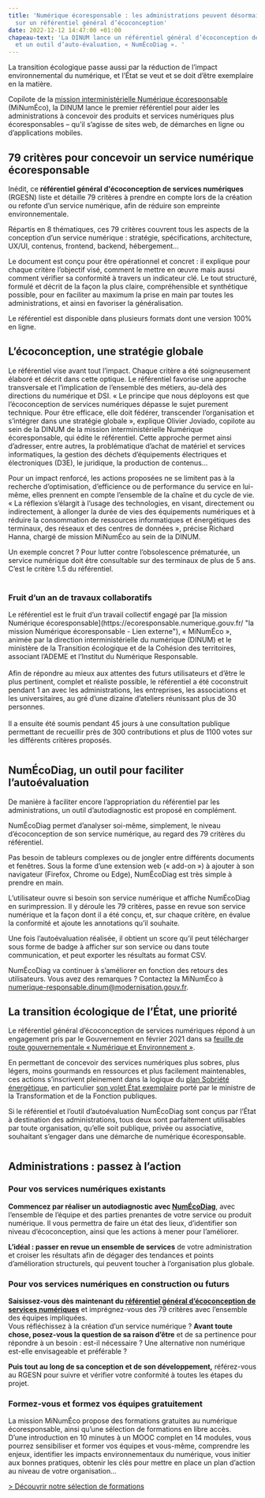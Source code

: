 ```yaml
---
title: 'Numérique écoresponsable : les administrations peuvent désormais s’appuyer
  sur un référentiel général d’écoconception'
date: 2022-12-12 14:47:00 +01:00
chapeau-text: 'La DINUM lance un référentiel général d’écoconception de services numériques
  et un outil d’auto-évaluation, « NumÉcoDiag ». '
---
```


La transition écologique passe aussi par la réduction de l’impact environnemental du numérique, et l’État se veut et se doit d’être exemplaire en la matière.

Copilote de la [mission interministérielle Numérique écoresponsable](https://ecoresponsable.numerique.gouv.fr/ "mission interministérielle Numérique écoresponsable - Lien externe") (MiNumÉco), la DINUM lance le premier référentiel pour aider les administrations à concevoir des produits et services numériques plus écoresponsables – qu’il s’agisse de sites web, de démarches en ligne ou d’applications mobiles.

## 79 critères pour concevoir un service numérique écoresponsable

Inédit, ce **référentiel général d'écoconception de services numériques** (RGESN) liste et détaille 79 critères à prendre en compte lors de la création ou refonte d’un service numérique, afin de réduire son empreinte environnementale.

Répartis en 8 thématiques, ces 79 critères couvrent tous les aspects de la conception d’un service numérique : stratégie, spécifications, architecture, UX/UI, contenus, frontend, backend, hébergement…

Le document est conçu pour être opérationnel et concret : il explique pour chaque critère l’objectif visé, comment le mettre en œuvre mais aussi comment vérifier sa conformité à travers un indicateur clé. Le tout structuré, formulé et décrit de la façon la plus claire, compréhensible et synthétique possible, pour en faciliter au maximum la prise en main par toutes les administrations, et ainsi en favoriser la généralisation.

Le référentiel est disponible dans plusieurs formats dont une version 100% en ligne.

## L’écoconception, une stratégie globale

Le référentiel vise avant tout l’impact. Chaque critère a été soigneusement élaboré et décrit dans cette optique. Le référentiel favorise une approche transversale et l’implication de l’ensemble des métiers, au-delà des directions du numérique et DSI. « Le principe que nous déployons est que l’écoconception de services numériques dépasse le sujet purement technique. Pour être efficace, elle doit fédérer, transcender l’organisation et s’intégrer dans une stratégie globale », explique Olivier Joviado, copilote au sein de la DINUM de la mission interministérielle Numérique écoresponsable, qui édite le référentiel. Cette approche permet ainsi d’adresser, entre autres, la problématique d’achat de matériel et services informatiques, la gestion des déchets d’équipements électriques et électroniques (D3E), le juridique, la production de contenus...

Pour un impact renforcé, les actions proposées ne se limitent pas à la recherche d’optimisation, d’efficience ou de performance du service en lui-même, elles prennent en compte l’ensemble de la chaîne et du cycle de vie. « La réflexion s’élargit à l’usage des technologies, en visant, directement ou indirectement, à allonger la durée de vies des équipements numériques et à réduire la consommation de ressources informatiques et énergétiques des terminaux, des réseaux et des centres de données », précise Richard Hanna, chargé de mission MiNumÉco au sein de la DINUM.

Un exemple concret ? Pour lutter contre l’obsolescence prématurée, un service numérique doit être consultable sur des terminaux de plus de 5 ans. C’est le critère 1.5 du référentiel.

<div class="encadre noir" style="margin-bottom:40px"><h3 style="margin-top: 40px;">Fruit d’un an de travaux collaboratifs</h3>
<p>Le référentiel est le fruit d’un travail collectif engagé par [la mission Numérique écoresponsable](https://ecoresponsable.numerique.gouv.fr/ "la mission Numérique écoresponsable - Lien externe"), « MiNumÉco », animée par la direction interministérielle du numérique (DINUM) et le ministère de la Transition écologique et de la Cohésion des territoires, associant l’ADEME et l’Institut du Numérique Responsable.<br>
<br>Afin de répondre au mieux aux attentes des futurs utilisateurs et d’être le plus pertinent, complet et réaliste possible, le référentiel a été coconstruit pendant 1 an avec les administrations, les entreprises, les associations et les universitaires, au gré d’une dizaine d’ateliers réunissant plus de 30 personnes.
<br>
<br>Il a ensuite été soumis pendant 45 jours à une consultation publique permettant de recueillir près de 300 contributions et plus de 1100 votes sur les différents critères proposés.</p></div>

## NumÉcoDiag, un outil pour faciliter l’autoévaluation

De manière à faciliter encore l’appropriation du référentiel par les administrations, un outil d’autodiagnostic est proposé en complément.

NumÉcoDiag permet d’analyser soi-même, simplement, le niveau d’écoconception de son service numérique, au regard des 79 critères du référentiel.

Pas besoin de tableurs complexes ou de jongler entre différents documents et fenêtres. Sous la forme d’une extension web (« add-on ») à ajouter à son navigateur (Firefox, Chrome ou Edge), NumÉcoDiag est très simple à prendre en main.

L’utilisateur ouvre si besoin son service numérique et affiche NumÉcoDiag en surimpression. Il y déroule les 79 critères, passe en revue son service numérique et la façon dont il a été conçu, et, sur chaque critère, en évalue la conformité et ajoute les annotations qu’il souhaite.

Une fois l’autoévaluation réalisée, il obtient un score qu’il peut télécharger sous forme de badge à afficher sur son service ou dans toute communication, et peut exporter les résultats au format CSV.

NumÉcoDiag va continuer à s’améliorer en fonction des retours des utilisateurs. Vous avez des remarques ? Contactez la MiNumÉco à [numerique-responsable.dinum@modernisation.gouv.fr](mailto:numerique-responsable.dinum@modernisation.gouv.fr).

## La transition écologique de l’État, une priorité

Le référentiel général d’écoconception de services numériques répond à un engagement pris par le Gouvernement en février 2021 dans sa [feuille de route gouvernementale « Numérique et Environnement »](https://www.gouvernement.fr/actualite/numerique-et-environnement-la-feuille-de-route-du-gouvernement "feuille de route gouvernementale Numérique et Environnement - Lien externe").

En permettant de concevoir des services numériques plus sobres, plus légers, moins gourmands en ressources et plus facilement maintenables, ces actions s’inscrivent pleinement dans la logique du [plan Sobriété énergétique](https://www.ecologie.gouv.fr/dossier-presse-plan-sobriete-energetique-mobilisation-generale "plan Sobriété énergétique - Lien externe"), en particulier [son volet État exemplaire](https://www.transformation.gouv.fr/ministre/actualite/plan-sobriete-letat-se-mobilise "son volet État exemplaire - Lien externe") porté par le ministre de la Transformation et de la Fonction publiques.

Si le référentiel et l’outil d’autoévaluation NumÉcoDiag sont conçus par l’État à destination des administrations, tous deux sont parfaitement utilisables par toute organisation, qu’elle soit publique, privée ou associative, souhaitant s’engager dans une démarche de numérique écoresponsable.

<div class="encadre noir" style="margin-bottom:40px"><h2 style="margin-top: 40px;">Administrations : passez à l’action</h2>
<h3>Pour vos services numériques existants</h3>

**Commencez par réaliser un autodiagnostic avec [NumÉcoDiag](https://ecoresponsable.numerique.gouv.fr/publications/referentiel-general-ecoconception/numecodiag/ "NumÉcoDiag - Lien externe")**, avec l’ensemble de l’équipe et des parties prenantes de votre service ou produit numérique. 
 Il vous permettra de faire un état des lieux, d’identifier son niveau d’écoconception, ainsi que les actions à mener pour l’améliorer.

**L’idéal : passer en revue un ensemble de services** de votre administration et croiser les résultats afin de dégager des tendances et points d’amélioration structurels, qui peuvent toucher à l’organisation plus globale.

<h3>Pour vos services numériques en construction ou futurs</h3>

<b>Saisissez-vous dès maintenant du [référentiel général d’écoconception de services numériques](https://ecoresponsable.numerique.gouv.fr/publications/referentiel-general-ecoconception/ "référentiel général d’écoconception de services numériques - Lien externe")</b> et imprégnez-vous des 79 critères avec l’ensemble des équipes impliquées.
<br>Vous réfléchissez à la création d’un service numérique ? <b>Avant toute chose, posez-vous la question de sa raison d’être</b> et de sa pertinence pour répondre à un besoin : est-il nécessaire ? Une alternative non numérique est-elle envisageable et préférable ?

<b>Puis tout au long de sa conception et de son développement,</b> référez-vous au RGESN pour suivre et vérifier votre conformité à toutes les étapes du projet.

<h3>Formez-vous et formez vos équipes gratuitement</h3>

<p>La mission MiNumÉco propose des formations gratuites au numérique écoresponsable, ainsi qu’une sélection de formations en libre accès.
<br>D’une introduction en 10 minutes à un MOOC complet en 14 modules, vous pourrez sensibiliser et former vos équipes et vous-même, comprendre les enjeux, identifier les impacts environnementaux du numérique, vous initier aux bonnes pratiques, obtenir les clés pour mettre en place un plan d’action au niveau de votre organisation…</p>

[> Découvrir notre sélection de formations](https://ecoresponsable.numerique.gouv.fr/formations/ "Découvrir notre sélection de formations - Lien externe")
